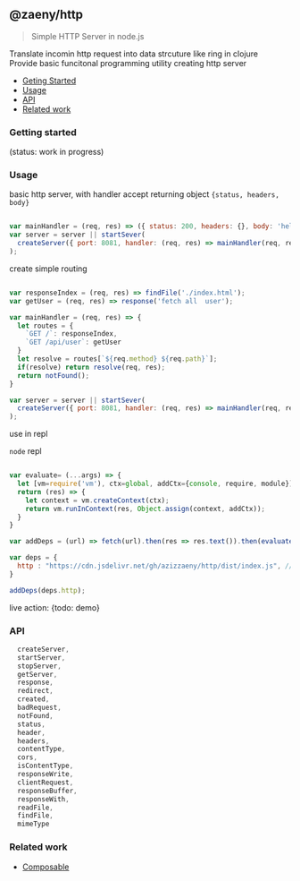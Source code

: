 ## @zaeny/http 
> Simple HTTP Server in node.js    

Translate incomin http request into data strcuture like ring in clojure  
Provide basic funcitonal programming utility  creating http server  

- [Geting Started](#getting-started)
- [Usage](#usage)
- [API](#api)
- [Related work](#related-work)

### Getting started 
(status: work in progress)  

### Usage 
basic http server, with handler accept returning object `{status, headers, body}`
```js

var mainHandler = (req, res) => ({ status: 200, headers: {}, body: 'hello world'});
var server = server || startSever(
  createServer({ port: 8081, handler: (req, res) => mainHandler(req, res)})
);
```

create simple routing

```js

var responseIndex = (req, res) => findFile('./index.html');
var getUser = (req, res) => response('fetch all  user');

var mainHandler = (req, res) => {
  let routes = {
    `GET /`: responseIndex,
    `GET /api/user`: getUser
  }
  let resolve = routes[`${req.method} ${req.path}`];
  if(resolve) return resolve(req, res);
  return notFound();
}

var server = server || startSever(
  createServer({ port: 8081, handler: (req, res) => mainHandler(req, res)})
);
```

use in repl

`node` repl 

```js

var evaluate= (...args) => {
  let [vm=require('vm'), ctx=global, addCtx={console, require, module}] = args;
  return (res) => {
    let context = vm.createContext(ctx);
    return vm.runInContext(res, Object.assign(context, addCtx));
  }
}

var addDeps = (url) => fetch(url).then(res => res.text()).then(evaluate());

var deps = {
  http : "https://cdn.jsdelivr.net/gh/azizzaeny/http/dist/index.js", // to be loaded in  the repl as global vars
}

addDeps(deps.http);

```

live action: 
{todo: demo}

### API
```js
  createServer,
  startServer,
  stopServer,
  getServer,
  response,
  redirect,
  created,
  badRequest,
  notFound,
  status,
  header,
  headers,
  contentType,
  cors,
  isContentType,
  responseWrite,
  clientRequest,
  responseBuffer,
  responseWith,
  readFile,
  findFile,
  mimeType
```

### Related work
- [Composable](https://github.com/azizzaeny/composable/tree/main)
